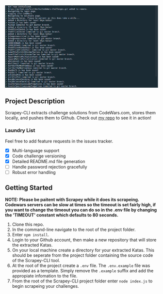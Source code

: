 ![fig1](/assets/fig1.png)

## Project Description

Scrapey-CLI extracts challenge solutions from CodeWars.com, stores them locally, and pushes them to Github. Check out [my repo](https://github.com/ScottWorks/CodeWars-Challenges) to see it in action!

### Laundry List

Feel free to add feature requests in the issues tracker.

- [x] Multi-language support
- [x] Code challenge versioning
- [x] Detailed README.md file generation
- [ ] Handle password rejection gracefully
- [ ] Robust error handling

## Getting Started

**NOTE: Please be paitent with Scrapey while it does its scrapeing. Codewars servers can be slow at times so the timeout is set fairly high, if you want to change the timeout you can do so in the .env file by changing the 'TIMEOUT' constant which defaults to 80 seconds.**

1. Clone this repo.
2. In the command-line navigate to the root of the project folder.
3. Enter `npm install`.
4. Login to your Github account, then make a new repository that will store the extracted Katas.
5. On your local machine create a directory for your extracted Katas. This should be seperate from the project folder containing the source code of the Scrapey-CLI tool.
6. At the root of the project create a `.env` file. The `.env.example` file was provided as a template. Simply remove the `.example` suffix and add the appropiate infomation to the file.
7. From the root of the Scrapey-CLI project folder enter `node index.js` to begin scrapeing your challenges.
